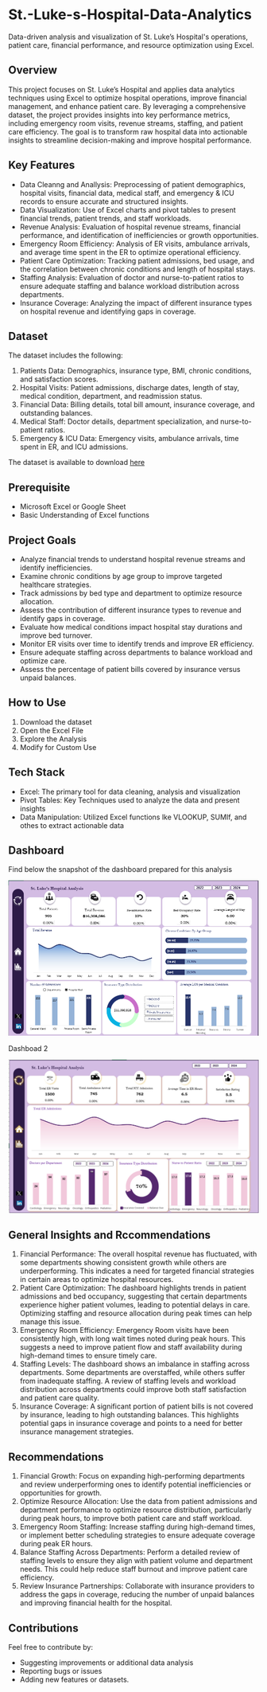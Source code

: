 # St.-Luke-s-Hospital-Data-Analytics
Data-driven analysis and visualization of St. Luke’s Hospital's operations, patient care, financial performance, and resource optimization using Excel.



## Overview
This project focuses on St. Luke’s Hospital and applies data analytics techniques using Excel to optimize hospital operations, improve financial management, and enhance patient care. By leveraging a comprehensive dataset, the project provides insights into key performance metrics, including emergency room visits, revenue streams, staffing, and patient care efficiency. The goal is to transform raw hospital data into actionable insights to streamline decision-making and improve hospital performance.


## Key Features
- Data Cleanng and Anallysis: Preprocessing of patient demographics, hospital visits, financial data, medical staff, and emergency & ICU records to ensure accurate and structured insights.
- Data Visualization: Use of Excel charts and pivot tables to present financial trends, patient trends, and staff workloads.
- Revenue Analysis: Evaluation of hospital revenue streams, financial performance, and identification of inefficiencies or growth opportunities.
- Emergency Room Efficiency: Analysis of ER visits, ambulance arrivals, and average time spent in the ER to optimize operational efficiency.
- Patient Care Optimization: Tracking patient admissions, bed usage, and the correlation between chronic conditions and length of hospital stays.
- Staffing Analysis: Evaluation of doctor and nurse-to-patient ratios to ensure adequate staffing and balance workload distribution across departments.
- Insurance Coverage: Analyzing the impact of different insurance types on hospital revenue and identifying gaps in coverage.


## Dataset
The dataset includes the following:
1. Patients Data: Demographics, insurance type, BMI, chronic conditions, and satisfaction scores.
2. Hospital Visits: Patient admissions, discharge dates, length of stay, medical condition, department, and readmission status.
3. Financial Data: Billing details, total bill amount, insurance coverage, and outstanding balances.
4. Medical Staff: Doctor details, department specialization, and nurse-to-patient ratios.
5. Emergency & ICU Data: Emergency visits, ambulance arrivals, time spent in ER, and ICU admissions.

The dataset is available to download [here](https://github.com/NStanley0524/St.-Luke-Hospital-Data-Analytics/blob/main/hospital_datasets.xlsx)


## Prerequisite
- Microsoft Excel or Google Sheet
- Basic Understanding of Excel functions


## Project Goals
- Analyze financial trends to understand hospital revenue streams and identify inefficiencies.
- Examine chronic conditions by age group to improve targeted healthcare strategies.
- Track admissions by bed type and department to optimize resource allocation.
- Assess the contribution of different insurance types to revenue and identify gaps in coverage.
- Evaluate how medical conditions impact hospital stay durations and improve bed turnover.
- Monitor ER visits over time to identify trends and improve ER efficiency.
- Ensure adequate staffing across departments to balance workload and optimize care.
- Assess the percentage of patient bills covered by insurance versus unpaid balances.



## How to Use
1. Download the dataset
2. Open the Excel File
3. Explore the Analysis
4. Modify for Custom Use


## Tech Stack
- Excel: The primary tool for data cleaning, analysis and visualization
- Pivot Tables:  Key Techniques used to analyze the data and present insights
- Data Manipulation: Utilized Excel functions lke VLOOKUP, SUMIf, and othes to extract actionable data 


## Dashboard
Find below the snapshot of the dashboard prepared for this analysis

![image](https://github.com/NStanley0524/St.-Luke-Hospital-Data-Analytics/blob/main/Dashboard.png)


Dashboad 2 

![image](https://github.com/NStanley0524/St.-Luke-Hospital-Data-Analytics/blob/main/Dashboard%202.png)



## General Insights and Rccommendations
1. Financial Performance: The overall hospital revenue has fluctuated, with some departments showing consistent growth while others are underperforming. This indicates a need for targeted financial strategies in certain areas to optimize hospital resources.
2. Patient Care Optimization: The dashboard highlights trends in patient admissions and bed occupancy, suggesting that certain departments experience higher patient volumes, leading to potential delays in care. Optimizing staffing and resource allocation during peak times can help manage this issue.
3. Emergency Room Efficiency: Emergency Room visits have been consistently high, with long wait times noted during peak hours. This suggests a need to improve patient flow and staff availability during high-demand times to ensure timely care.
4. Staffing Levels: The dashboard shows an imbalance in staffing across departments. Some departments are overstaffed, while others suffer from inadequate staffing. A review of staffing levels and workload distribution across departments could improve both staff satisfaction and patient care quality.
5. Insurance Coverage: A significant portion of patient bills is not covered by insurance, leading to high outstanding balances. This highlights potential gaps in insurance coverage and points to a need for better insurance management strategies.


## Recommendations
1. Financial Growth: Focus on expanding high-performing departments and review underperforming ones to identify potential inefficiencies or opportunities for growth.
2. Optimize Resource Allocation: Use the data from patient admissions and department performance to optimize resource distribution, particularly during peak hours, to improve both patient care and staff workload.
3. Emergency Room Staffing: Increase staffing during high-demand times, or implement better scheduling strategies to ensure adequate coverage during peak ER hours.
4. Balance Staffing Across Departments: Perform a detailed review of staffing levels to ensure they align with patient volume and department needs. This could help reduce staff burnout and improve patient care efficiency.
5. Review Insurance Partnerships: Collaborate with insurance providers to address the gaps in coverage, reducing the number of unpaid balances and improving financial health for the hospital.


## Contributions
Feel free to contribute by:
- Suggesting improvements or additional data analysis
- Reporting bugs or issues
- Adding new features or datasets.
